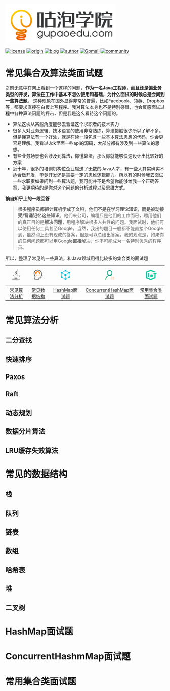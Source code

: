 <img width="350" src="../README.assets/1566299350462.png">

[![license](https://img.shields.io/hexpm/l/plug.svg?style=flat-square)](https://github.com/2227324689/ToBeBetter/blob/master/LICENSE) [![origin](https://img.shields.io/badge/origin-%E5%92%95%E6%B3%A1%E5%AD%A6%E9%99%A2-yellowgreen.svg?style=flat-square)](https://www.gupaoedu.com) [![blog](https://img.shields.io/badge/blog-%E5%8D%9A%E5%AE%A2-orange.svg?style=flat-square)](https://istio.tech) [![author](https://img.shields.io/badge/author-Mic-blue.svg?style=flat-square)](#) [![Gpmall](https://img.shields.io/badge/linked-gpmall-red.svg?style=flat-square)](#) [![community](https://img.shields.io/badge/community-%E6%8A%80%E6%9C%AF%E7%A4%BE%E5%8C%BA-lightgrey.svg?style=flat-square)](https://gper.club)

# 常见集合及算法类面试题

之前无意中在网上看到一个这样的问题，**作为一名Java工程师，而且还是偏业务类型的开发，算法在工作中基本不怎么使用和基础，为什么面试的时候总是会问到一些算法题**。 这种现象在国外显得非常的普遍，比如Facebook、领英、Dropbox等，都要求直接在白板上写程序。我对算法本身也不是特别感冒，也会反感面试过程中各种算法问题的抨击，但是我是这么看待这个问题的。

* 算法这块从某些角度能够去验证这个求职者的技术实力
* 很多人对业务逻辑、技术语言的使用非常熟练，算法接触很少所以了解不多。但是懂算法有一个好处，就是在读一段包含一些基本算法思想的代码，你会更容易理解。我看过Jdk里面一些api的源码，大部分都有涉及到一些算法的思想。
* 有些业务场景也会涉及到算法，你懂算法，那么你就能够快速设计出比较好的方案
* 近十年，很多的培训机构位企业输送了无数的Java人才，有一些人其实确实不适合做开发，毕竟开发还是需要一定的思维逻辑能力。所以有的时候我去面试一些求职责如果问到一些算法题，我可能并不是希望你能够给我一个正确答案，我更期待的是你对这个问题的分析过程以及思维方式。

**摘自知乎上的一段回答**

>**很多程序员都把计算机学成了文科，他们不是在学习理论知识，而是被动接受/背诵记忆这些知识**。他们来公司，编程只是他们的工作而已，聘用他们的真正目的是**解决问题**，用程序解决很多人共性的问题。我面试时，他们可以使用任何工具甚至Google，当然，我出的题目一般都不能直接个Google到，虽然网上没有现成的答案，但是可以总结出答案。我的观点是，如果你的任何问题都可以用Googl**e直接**解决，你不可能成为一名特别优秀的程序员。

所以，整理了常见的一些算法，和Java领域用得比较多的集合类的面试题

| ![1566383567493](../README.assets/1566383567493.png) | ![1566386532178](README.assets/1566386532178.png) | ![1566383600147](../README.assets/1566383600147.png) | ![1566383632180](../README.assets/1566383632180.png) | ![1566383677895](../README.assets/1566383677895.png) |
| :--------------------------------------------------: | :-----------------------------------------------: | :--------------------------------------------------: | :--------------------------------------------------: | :--------------------------------------------------: |
|            [常见算法分析](#常见算法分析)             |           [常见数据结构](#常见数据结构)           |           [HashMap面试题](#HashMap面试题)            | [ConcurrentHashMap面试题](#ConcurrentHashMap面试题)  |        [常用集合类面试题](#常用集合类面试题)         |





# 常见算法分析

## 二分查找



## 快速排序



## Paxos



## Raft



## 动态规划



## 数据分片算法



## LRU缓存失效算法





# 常见的数据结构

## 栈



## 队列



## 链表



## 数组



## 哈希表



## 堆



## 二叉树





# HashMap面试题







# ConcurrentHashmMap面试题







# 常用集合类面试题

































